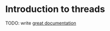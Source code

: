 # Introduction to threads

TODO: write [great documentation](http://jacobian.org/writing/what-to-write/)
